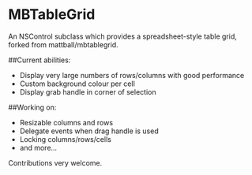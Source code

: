MBTableGrid
===========

An NSControl subclass which provides a spreadsheet-style table grid, forked from mattball/mbtablegrid.

##Current abilities:
* Display very large numbers of rows/columns with good performance
* Custom background colour per cell
* Display grab handle in corner of selection


##Working on:
* Resizable columns and rows
* Delegate events when drag handle is used
* Locking columns/rows/cells
* and more...

Contributions very welcome.